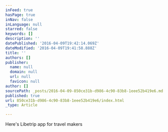 ```yaml
---
inFeed: true
hasPage: true
inNav: false
inLanguage: null
starred: false
keywords: []
description: ''
datePublished: '2016-04-09T19:42:14.069Z'
dateModified: '2016-04-09T19:41:58.888Z'
title: ''
authors: []
publisher:
  name: null
  domain: null
  url: null
  favicon: null
author: []
sourcePath: _posts/2016-04-09-850ce31b-d986-4c90-83b8-1eee52b419e6.md
published: true
url: 850ce31b-d986-4c90-83b8-1eee52b419e6/index.html
_type: Article

---
```

Here's Libetrip app for travel makers
